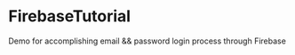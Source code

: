 # FirebaseTutorial
Demo for accomplishing email &amp;&amp; password  login process through Firebase
